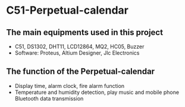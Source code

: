 # C51-Perpetual-calendar
## The main equipments used in this project
* C51, DS1302, DHT11, LCD12864, MQ2, HC05, Buzzer
* Software: Proteus, Altium Designer, Jlc Electronics
## The function of the Perpetual-calendar
* Display time, alarm clock, fire alarm function
* Temperature and humidity detection, play music and mobile phone Bluetooth data transmission
